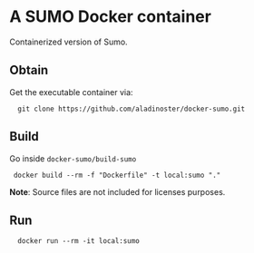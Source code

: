 # A SUMO Docker container 

Containerized version of Sumo. 

## Obtain 

Get the executable container via:

```
  git clone https://github.com/aladinoster/docker-sumo.git
```


## Build 

Go inside `docker-sumo/build-sumo`

```
 docker build --rm -f "Dockerfile" -t local:sumo "." 
```

**Note**: Source files are not included for licenses purposes. 


## Run 

```
  docker run --rm -it local:sumo
```